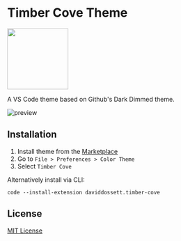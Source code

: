 # Timber Cove Theme

<img src="https://raw.githubusercontent.com/mistople/timber-cove/master/icon.png" width="140" />

A VS Code theme based on Github's Dark Dimmed theme.

![preview](https://raw.githubusercontent.com/mistople/timber-cove/master/screenshot.png)

## Installation

1. Install theme from the [Marketplace](https://marketplace.visualstudio.com/items?itemName=daviddossett.timber-cove)
2. Go to `File > Preferences > Color Theme`
3. Select `Timber Cove`

Alternatively install via CLI:

```
code --install-extension daviddossett.timber-cove
```

## License

[MIT License](LICENSE)
